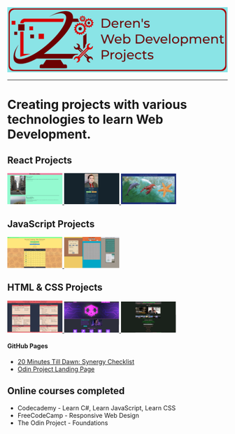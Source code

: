  <img alt="Profile Banner" src="https://github.com/Deren-Web-Developement-Projects/.github/blob/476122a9ae3478615551cc0c664e0a0598c64232/profile/Banner-Full-Lined.png" />

---
# Creating projects with various technologies to learn Web Development.

## React Projects
<a href="https://github.com/Deren-Web-Development-Projects/travel-journal">
 <img alt="Travel Journal Screenshot" width="25%" height="25%" src="https://github.com/Deren-Web-Development-Projects/travel-journal/blob/af3efacdc46c221c6a443dc49ba08169cac2c851/screenshot.png" />
</a>
<a href="https://github.com/Deren-Web-Developement-Projects/business-card">
 <img alt="Business Card Screenshot" width="25%" height="25%" src="https://github.com/Deren-Web-Developement-Projects/business-card/blob/91e2b7bcb2e28a716d28e2f7080c4583a1d91f67/src/images/screenshot.jpeg" />
</a>
<a href="https://github.com/Deren-Web-Developement-Projects/ocean-creature-facts">
 <img alt="Ocean Facts Screenshot" width="25%" height="25%" src="https://github.com/Deren-Web-Developement-Projects/ocean-creature-facts/blob/2795b0ba0bf88febe525a26495bbfd35784a9852/screenshot.jpg" />
</a>

## JavaScript Projects
<a href="https://github.com/Deren-Web-Developement-Projects/Animal-Crossing-Creature-Data">
 <img alt="ACNH-Creatures Screenshot" width="25%" height="25%" src="https://github.com/Deren-Web-Developement-Projects/Animal-Crossing-Creature-Data/blob/fdecd24c4d40b6b9d163365ac25c05a06508f0e2/Screenshot.png" />
</a>
<a href="https://github.com/Deren-Web-Developement-Projects/Odin-Foundation-Javascript">
 <img alt="Odin Foundation Screenshot" width="25%" height="25%" src="https://github.com/Deren-Web-Developement-Projects/Odin-Foundation-Javascript/blob/701b1ae6c30367ae0d1b6c0b29fcc8b2e34762e1/Javascript/Screenshot.png" />
</a>

## HTML & CSS Projects
<a href="https://github.com/Deren-Web-Developement-Projects/20-MTD-Synergies">
 <img alt="20 Minutes Till Dawn" width="25%" height="25%" src="https://github.com/Deren-Web-Developement-Projects/20-MTD-Synergies/blob/d0e2ed8217ee463574e29ccf3d0bb0d281705da2/D0593D65-A48E-416E-874D-445058DD92E8_1_201_a.jpeg" />
</a>
<a href="https://github.com/Deren-Web-Developement-Projects/Odin-Landing-Page">
 <img alt="Odin Landing Screenshot" width="25%" height="25%" src="https://github.com/Deren-Web-Developement-Projects/Odin-Landing-Page/blob/76fac5eed5172f0792ed56ecaeed766f811ae01e/LandingPage.png" />
</a>
<a href="https://github.com/Deren-Web-Developement-Projects/Code-Camp-Product-Page">
 <img alt="CodeCampScreenshot" width="25%" height="25%" src="https://github.com/Deren-Web-Developement-Projects/Code-Camp-Product-Page/blob/e3ee16612ee50d17c6c36413feb4a36dd729df83/screenshot.png" />
</a>

#### GitHub Pages
- <a href="https://deren-web-development-projects.github.io/20-MTD-Synergies/" target="_blank">20 Minutes Till Dawn: Synergy Checklist</a>
- <a href="https://deren-web-development-projects.github.io/Odin-Landing-Page/" target="_blank">Odin Project Landing Page</a>

## Online courses completed
- Codecademy - Learn C#, Learn JavaScript, Learn CSS
- FreeCodeCamp - Responsive Web Design
- The Odin Project - Foundations

<!--

**Here are some ideas to get you started:**

🙋‍♀️ A short introduction - what is your organization all about?
🌈 Contribution guidelines - how can the community get involved?
👩‍💻 Useful resources - where can the community find your docs? Is there anything else the community should know?
🍿 Fun facts - what does your team eat for breakfast?
🧙 Remember, you can do mighty things with the power of [Markdown](https://docs.github.com/github/writing-on-github/getting-started-with-writing-and-formatting-on-github/basic-writing-and-formatting-syntax)
-->
